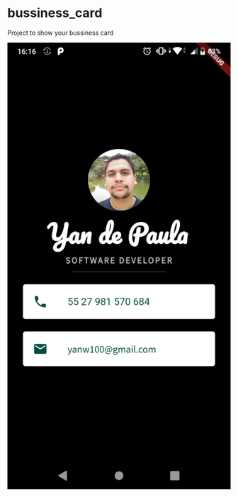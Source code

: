 # bussiness_card

Project to show your bussiness card

![Alt Text](https://github.com/ypgyan/my-card/blob/master/card.png)
